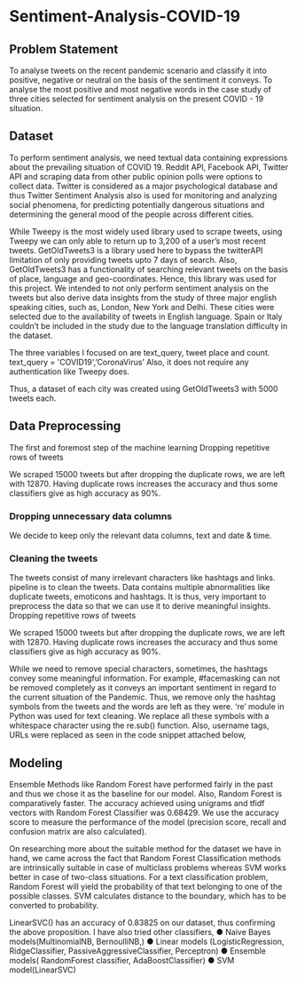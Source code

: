 # Sentiment-Analysis-COVID-19


## Problem Statement
To analyse tweets on the recent pandemic scenario and classify it into positive, negative or neutral on the basis of the sentiment it conveys.
To analyse the most positive and most negative words in the case study of three cities selected for sentiment analysis on the present COVID - 19 situation.


## Dataset 
To perform sentiment analysis, we need textual data containing expressions about the prevailing situation of COVID 19. Reddit API, Facebook API, Twitter API and scraping data from other public opinion polls were options to collect data.
Twitter is considered as a major psychological database and thus Twitter Sentiment Analysis also is used for monitoring and analyzing social phenomena, for predicting potentially dangerous situations and determining the general mood of the people across different cities.

While Tweepy is the most widely used library used to scrape tweets, using Tweepy we can only able to return up to 3,200 of a user’s most recent tweets. 
GetOldTweets3 is a library used here to bypass the twitterAPI limitation of only providing tweets upto 7 days of search. Also, GetOldTweets3 has a functionality of searching relevant tweets on the basis of place, language and geo-coordinates. Hence, this library was used for this project. We intended to not only perform sentiment analysis on the tweets but also derive data insights from the study of three major english speaking cities, such as, London, New York and Delhi. These cities were selected due to the availability of tweets in English language. Spain or Italy couldn’t be included in the study due to the language translation difficulty in the dataset.

The three variables I focused on are text_query, tweet place and count. text_query = 'COVID19',’CoronaVirus’ 
Also, it does not require any authentication like Tweepy does.

Thus, a dataset of each city was created using GetOldTweets3 with 5000 tweets each.

## Data Preprocessing

The first and foremost step of the machine learning Dropping repetitive rows of tweets

We scraped 15000 tweets but after dropping the duplicate rows, we are left with 12870. Having duplicate rows increases the accuracy and thus some classifiers give as high accuracy as 90%. 

### Dropping unnecessary data columns

We decide to keep only the relevant data columns, text and date & time. 

### Cleaning the tweets

The tweets consist of many irrelevant characters like hashtags and links. 
pipeline is to clean the tweets. Data contains multiple abnormalities like duplicate tweets, emoticons and hashtags. 
It is thus, very important to preprocess the data so that we can use it to derive meaningful insights. 
Dropping repetitive rows of tweets

We scraped 15000 tweets but after dropping the duplicate rows, we are left with 12870. Having duplicate rows increases the accuracy and thus some classifiers give as high accuracy as 90%. 

While we need to remove special characters, sometimes, the hashtags convey some meaningful information. For example, #facemasking can not be removed completely as it conveys an important sentiment in regard to the current situation of the Pandemic. Thus, we remove only the hashtag symbols from the tweets and the words are left as they were. ‘re’ module in Python was used for text cleaning. We replace all these symbols with a whitespace character using the re.sub() function. 
Also, username tags, URLs were replaced as seen in the code snippet attached below,

## Modeling

Ensemble Methods like Random Forest have performed fairly in the past and thus we chose it as the baseline for our model. Also, Random Forest is comparatively faster. The accuracy achieved using unigrams and tfidf vectors with Random Forest Classifier was 0.68429. We use the accuracy score to measure the performance of the model (precision score, recall and confusion matrix are also calculated). 

On researching more about the suitable method for the dataset we have in hand, we came across the fact that Random Forest Classification methods are intrinsically suitable in case of multiclass problems whereas SVM works better in case of two-class situations. 
For a text classification problem, Random Forest will yield the probability of that text belonging to one of the possible classes. SVM calculates distance to the boundary, which has to be converted to probability.

LinearSVC() has an accuracy of 0.83825 on our dataset, thus confirming the above proposition.
I have also tried other classifiers,
●	Naive Bayes models(MultinomialNB, BernoulliNB,)
●	Linear models (LogisticRegression, RidgeClassifier, PassiveAggressiveClassifier, Perceptron)
●	Ensemble models( RandomForest classifier, AdaBoostClassifier) 
●	SVM model(LinearSVC)

